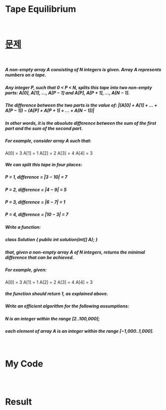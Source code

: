 # Tape Equilibrium

<br>

# <a href="https://app.codility.com/programmers/lessons/3-time_complexity/">문제</a>

<br>

##### A non-empty array A consisting of N integers is given. Array A represents numbers on a tape.
##### Any integer P, such that 0 < P < N, splits this tape into two non-empty parts: A[0], A[1], ..., A[P − 1] and A[P], A[P + 1], ..., A[N − 1].
##### The difference between the two parts is the value of: |(A[0] + A[1] + ... + A[P − 1]) − (A[P] + A[P + 1] + ... + A[N − 1])|
##### In other words, it is the absolute difference between the sum of the first part and the sum of the second part.
##### For example, consider array A such that:
  A[0] = 3
  A[1] = 1
  A[2] = 2
  A[3] = 4
  A[4] = 3
##### We can split this tape in four places:
##### P = 1, difference = |3 − 10| = 7
##### P = 2, difference = |4 − 9| = 5
##### P = 3, difference = |6 − 7| = 1
##### P = 4, difference = |10 − 3| = 7
##### Write a function:
##### class Solution { public int solution(int[] A); }
##### that, given a non-empty array A of N integers, returns the minimal difference that can be achieved.
##### For example, given:
  A[0] = 3
  A[1] = 1
  A[2] = 2
  A[3] = 4
  A[4] = 3
##### the function should return 1, as explained above.
##### Write an efficient algorithm for the following assumptions:
##### N is an integer within the range [2..100,000];
##### each element of array A is an integer within the range [−1,000..1,000].

<br>

# My Code

```javascript

```

<br>

# Result
